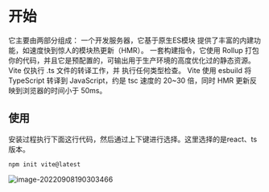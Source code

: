 # 开始
它主要由两部分组成：
一个开发服务器，它基于原生ES模块 提供了丰富的内建功能，如速度快到惊人的模块热更新（HMR）。
一套构建指令，它使用 Rollup 打包你的代码，并且它是预配置的，可输出用于生产环境的高度优化过的静态资源。
Vite 仅执行 .ts 文件的转译工作，并 执行任何类型检查。
Vite 使用 esbuild 将 TypeScript 转译到 JavaScript，约是 tsc 速度的 20~30 倍，同时 HMR 更新反映到浏览器的时间小于 50ms。

## 使用
安装过程执行下面这行代码，然后通过上下键进行选择。这里选择的是react、ts版本。

```npm init vite@latest```

![image-20220908190303466](image/image-20220908190303466.png)







